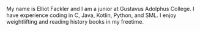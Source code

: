 My name is Elliot Fackler and I am a junior at Gustavus Adolphus College. I have experience coding in C, Java, Kotlin, Python, and SML. I enjoy weightlifting and reading history books in my freetime.
<!---
ElliotFackler/ElliotFackler is a ✨ special ✨ repository because its `README.md` (this file) appears on your GitHub profile.
You can click the Preview link to take a look at your changes.
--->

